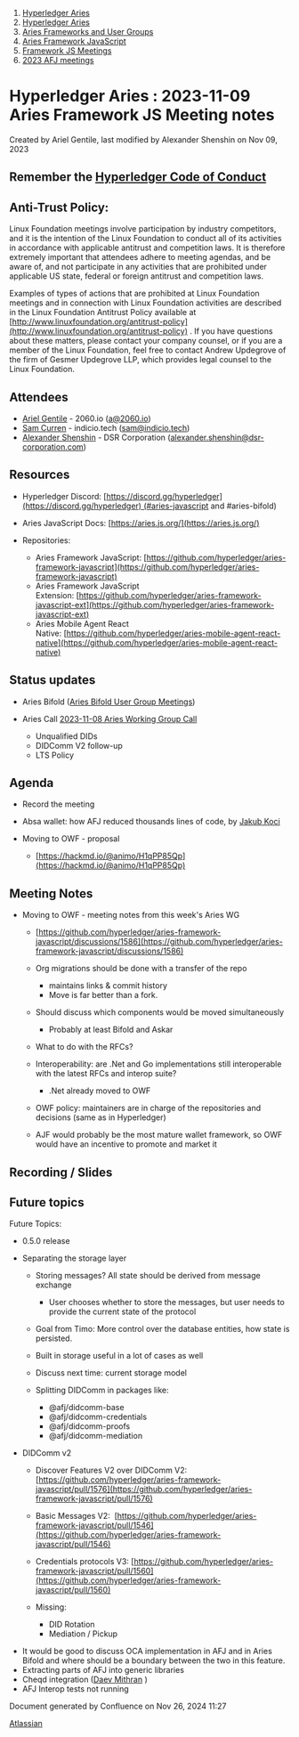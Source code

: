 1. [Hyperledger Aries](index.html)
2. [Hyperledger Aries](Hyperledger-Aries_18481154.html)
3. [Aries Frameworks and User Groups](Aries-Frameworks-and-User-Groups_18481290.html)
4. [Aries Framework JavaScript](Aries-Framework-JavaScript_18482463.html)
5. [Framework JS Meetings](Framework-JS-Meetings_18482467.html)
6. [2023 AFJ meetings](2023-AFJ-meetings_18517262.html)

# Hyperledger Aries : 2023-11-09 Aries Framework JS Meeting notes

Created by Ariel Gentile, last modified by Alexander Shenshin on Nov 09, 2023

## Remember the [Hyperledger Code of Conduct](https://lf-hyperledger.atlassian.net/wiki/display/HYP/Hyperledger+Code+of+Conduct)

## Anti-Trust Policy:

Linux Foundation meetings involve participation by industry competitors, and it is the intention of the Linux Foundation to conduct all of its activities in accordance with applicable antitrust and competition laws. It is therefore extremely important that attendees adhere to meeting agendas, and be aware of, and not participate in any activities that are prohibited under applicable US state, federal or foreign antitrust and competition laws.

Examples of types of actions that are prohibited at Linux Foundation meetings and in connection with Linux Foundation activities are described in the Linux Foundation Antitrust Policy available at  [http://www.linuxfoundation.org/antitrust-policy](http://www.linuxfoundation.org/antitrust-policy) . If you have questions about these matters, please contact your company counsel, or if you are a member of the Linux Foundation, feel free to contact Andrew Updegrove of the firm of Gesmer Updegrove LLP, which provides legal counsel to the Linux Foundation.

## Attendees

- [Ariel Gentile](https://lf-hyperledger.atlassian.net/wiki/people/557058:fb1c9202-3b9c-40d0-9223-41e801ce4e6e?ref=confluence) - 2060.io (a@2060.io)
- [Sam Curren](https://lf-hyperledger.atlassian.net/wiki/people/557058:1ed5fd92-7e42-4cab-87b1-688e48bc02c2?ref=confluence) - indicio.tech (sam@indicio.tech)
- [Alexander Shenshin](https://lf-hyperledger.atlassian.net/wiki/people/63cf3328c565900ff404dda2?ref=confluence) - DSR Corporation (alexander.shenshin@dsr-corporation.com)

## Resources

- Hyperledger Discord: [https://discord.gg/hyperledger](https://discord.gg/hyperledger) (#aries-javascript and #aries-bifold)
- Aries JavaScript Docs: [https://aries.js.org/](https://aries.js.org/)
- Repositories:
  
  - Aries Framework JavaScript: [https://github.com/hyperledger/aries-framework-javascript](https://github.com/hyperledger/aries-framework-javascript)
  - Aries Framework JavaScript Extension: [https://github.com/hyperledger/aries-framework-javascript-ext](https://github.com/hyperledger/aries-framework-javascript-ext)
  - Aries Mobile Agent React Native: [https://github.com/hyperledger/aries-mobile-agent-react-native](https://github.com/hyperledger/aries-mobile-agent-react-native)

## Status updates

- Aries Bifold ([Aries Bifold User Group Meetings](Aries-Bifold-User-Group-Meetings_18490725.html))
- Aries Call [2023-11-08 Aries Working Group Call](2023-11-08-Aries-Working-Group-Call_18508719.html)
  
  - Unqualified DIDs
  - DIDComm V2 follow-up
  - LTS Policy

## Agenda

- Record the meeting
- Absa wallet: how AFJ reduced thousands lines of code, by [Jakub Koci](https://lf-hyperledger.atlassian.net/wiki/people/557058:a09deeb2-174a-4e43-9fd0-890f4d055dd5?ref=confluence)
- Moving to OWF - proposal 
  
  - [https://hackmd.io/@animo/H1qPP85Qp](https://hackmd.io/@animo/H1qPP85Qp)

## Meeting Notes

- Moving to OWF - meeting notes from this week's Aries WG
  
  - [https://github.com/hyperledger/aries-framework-javascript/discussions/1586](https://github.com/hyperledger/aries-framework-javascript/discussions/1586)
  - Org migrations should be done with a transfer of the repo
    
    - maintains links &amp; commit history
    - Move is far better than a fork.
  - Should discuss which components would be moved simultaneously
    
    - Probably at least Bifold and Askar
  - What to do with the RFCs?
  - Interoperability: are .Net and Go implementations still interoperable with the latest RFCs and interop suite?
    
    - .Net already moved to OWF
  - OWF policy: maintainers are in charge of the repositories and decisions (same as in Hyperledger)
  - AJF would probably be the most mature wallet framework, so OWF would have an incentive to promote and market it

## Recording / Slides

## Future topics

Future Topics:

- 0.5.0 release
- Separating the storage layer
  
  - Storing messages? All state should be derived from message exchange
    
    - User chooses whether to store the messages, but user needs to provide the current state of the protocol
  - Goal from Timo: More control over the database entities, how state is persisted.
  - Built in storage useful in a lot of cases as well
  - Discuss next time: current storage model
  - Splitting DIDComm in packages like:
    
    - @afj/didcomm-base
    - @afj/didcomm-credentials
    - @afj/didcomm-proofs
    - @afj/didcomm-mediation
- DIDComm v2
  
  - Discover Features V2 over DIDComm V2: [https://github.com/hyperledger/aries-framework-javascript/pull/1576](https://github.com/hyperledger/aries-framework-javascript/pull/1576)
  - Basic Messages V2:  [https://github.com/hyperledger/aries-framework-javascript/pull/1546](https://github.com/hyperledger/aries-framework-javascript/pull/1546)
  - Credentials protocols V3: [https://github.com/hyperledger/aries-framework-javascript/pull/1560](https://github.com/hyperledger/aries-framework-javascript/pull/1560)
  - Missing:
    
    - DID Rotation
    - Mediation / Pickup

<!--THE END-->

- It would be good to discuss OCA implementation in AFJ and in Aries Bifold and where should be a boundary between the two in this feature.
- Extracting parts of AFJ into generic libraries
- Cheqd integration ([Daev Mithran](https://lf-hyperledger.atlassian.net/wiki/people/5f74949b287870006af56f0e?ref=confluence) )
- AFJ Interop tests not running

Document generated by Confluence on Nov 26, 2024 11:27

[Atlassian](http://www.atlassian.com/)
